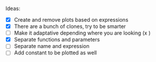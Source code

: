 Ideas:
- [X] Create and remove plots based on expressions
- [X] There are a bunch of clones, try to be smarter
- [ ] Make it adaptative depending where you are looking (x )
- [X] Separate functions and parameters
- [ ] Separate name and expression
- [ ] Add constant to be plotted as well